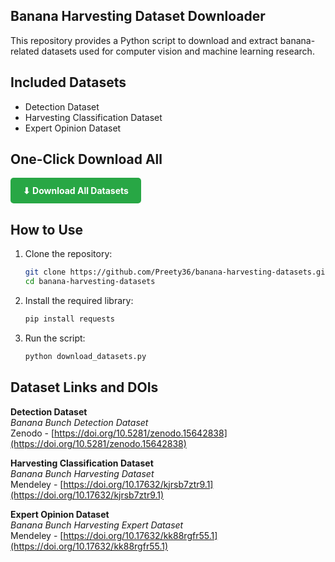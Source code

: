 ## Banana Harvesting Dataset Downloader

This repository provides a Python script to download and extract banana-related datasets used for computer vision and machine learning research.

## Included Datasets

- Detection Dataset  
- Harvesting Classification Dataset  
- Expert Opinion Dataset
## One-Click Download All

<a href="https://github.com/Preety36/banana-harvesting-datasets/blob/master/download_datasets.py" download style="display:inline-block; padding:12px 20px; background:#28a745; color:white; text-decoration:none; border-radius:5px; font-weight:bold;">⬇ Download All Datasets </a>

## How to Use

1. Clone the repository:
   ```bash
   git clone https://github.com/Preety36/banana-harvesting-datasets.git
   cd banana-harvesting-datasets
   ```

2. Install the required library:
   ```bash
   pip install requests
   ```

3. Run the script:
   ```bash
   python download_datasets.py
   ```

## Dataset Links and DOIs

**Detection Dataset**  
*Banana Bunch Detection Dataset*  
Zenodo - [https://doi.org/10.5281/zenodo.15642838](https://doi.org/10.5281/zenodo.15642838)

**Harvesting Classification Dataset**  
*Banana Bunch Harvesting Dataset*  
Mendeley - [https://doi.org/10.17632/kjrsb7ztr9.1](https://doi.org/10.17632/kjrsb7ztr9.1)

**Expert Opinion Dataset**  
*Banana Bunch Harvesting Expert Dataset*  
Mendeley - [https://doi.org/10.17632/kk88rgfr55.1](https://doi.org/10.17632/kk88rgfr55.1)

